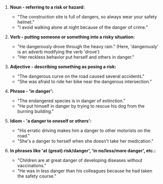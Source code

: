 1. **Noun - referring to a risk or hazard:**
   - "The construction site is full of dangers, so always wear your safety helmet."
   - "I avoid walking alone at night because of the danger of crime."

2. **Verb - putting someone or something into a risky situation:**
   - "He dangerously drove through the heavy rain." (Here, 'dangerously' is an adverb modifying the verb 'drove')
   - "Her reckless behavior put herself and others in danger."

3. **Adjective - describing something as posing a risk:**
   - "The dangerous curve on the road caused several accidents."
   - "She was afraid to ride her bike near the dangerous intersection."

4. **Phrase - 'in danger':**
   - "The endangered species is in danger of extinction."
   - "He put himself in danger by trying to rescue his dog from the burning building."

5. **Idiom - 'a danger to oneself or others':**
   - "His erratic driving makes him a danger to other motorists on the road."
   - "She's a danger to herself when she doesn't take her medication."

6. **In phrases like 'at (great) risk/danger', 'in no/less/more danger', etc.:**
   - "Children are at great danger of developing diseases without vaccinations."
   - "He was in less danger than his colleagues because he had taken the safety course."